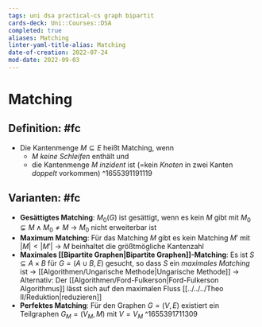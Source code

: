 ```yaml
---
tags: uni dsa practical-cs graph bipartit
cards-deck: Uni::Courses::DSA
completed: true
aliases: Matching
linter-yaml-title-alias: Matching
date-of-creation: 2022-07-24
mod-date: 2022-09-03
---
```


# Matching

## Definition: #fc
- Die Kantenmenge $M\subseteq E$ heißt Matching, wenn
	- $M$ *keine Schleifen* enthält und
	- die Kantenmenge $M$ *inzident* ist (=kein *Knoten* in zwei Kanten *doppelt* vorkommen)
^1655391191119

## Varianten: #fc
- **Gesättigtes Matching**: $M_0(G)$ ist gesättigt, wenn es kein $M$ gibt mit $M_0 \subsetneq M \wedge M_0 \neq M$
	→ $M_0$ nicht erweiterbar ist
- **Maximum Matching**: Für das Matching $M$ gibt es kein Matching $M'\text{ mit }|M|<|M'|$
	→ $M$ beinhaltet die größtmögliche Kantenzahl
- **Maximales [[Bipartite Graphen|Bipartite Graphen]]-Matching**: Es ist $S \subseteq A \times B$ für $G=(A\cup B,E)$ gesucht, so dass $S$ ein *maximales Matching* ist
	→ [[Algorithmen/Ungarische Methode|Ungarische Methode]]
	→ Alternativ: Der [[Algorithmen/Ford-Fulkerson|Ford-Fulkerson Algorithmus]] lässt sich auf den maximalen Fluss [[../../../Theo II/Reduktion|reduzieren]]
- **Perfektes Matching**: Für den Graphen $G = (V,E)$ existiert ein Teilgraphen $G_M = (V_M, M)$ mit $V = V_M$
^1655391711309
